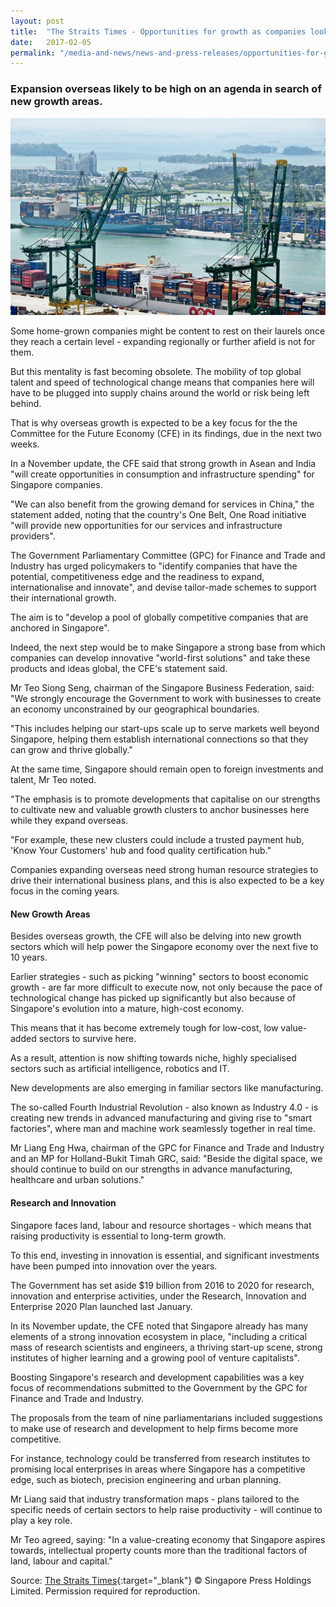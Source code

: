 ```yaml
---
layout: post
title:  "The Straits Times - Opportunities for growth as companies look beyond home"
date:   2017-02-05
permalink: "/media-and-news/news-and-press-releases/opportunities-for-growth-as-companies-look-beyond-home"
---
```


### **Expansion overseas likely to be high on an agenda in search of new growth areas.**

![The Straits Times - Opportunities for growth as companies look beyond home](/images/opportunities-for-growth-as-companies-look-beyond-home.png)

Some home-grown companies might be content to rest on their laurels once they reach a certain level - expanding regionally or further afield is not for them.

But this mentality is fast becoming obsolete. The mobility of top global talent and speed of technological change means that companies here will have to be plugged into supply chains around the world or risk being left behind.

That is why overseas growth is expected to be a key focus for the the Committee for the Future Economy (CFE) in its findings, due in the next two weeks.

In a November update, the CFE said that strong growth in Asean and India "will create opportunities in consumption and infrastructure spending" for Singapore companies.

"We can also benefit from the growing demand for services in China," the statement added, noting that the country's One Belt, One Road initiative "will provide new opportunities for our services and infrastructure providers".

The Government Parliamentary Committee (GPC) for Finance and Trade and Industry has urged policymakers to "identify companies that have the potential, competitiveness edge and the readiness to expand, internationalise and innovate", and devise tailor-made schemes to support their international growth.

The aim is to "develop a pool of globally competitive companies that are anchored in Singapore".

Indeed, the next step would be to make Singapore a strong base from which companies can develop innovative "world-first solutions" and take these products and ideas global, the CFE's statement said.

Mr Teo Siong Seng, chairman of the Singapore Business Federation, said: "We strongly encourage the Government to work with businesses to create an economy unconstrained by our geographical boundaries.

"This includes helping our start-ups scale up to serve markets well beyond Singapore, helping them establish international connections so that they can grow and thrive globally."

At the same time, Singapore should remain open to foreign investments and talent, Mr Teo noted.

"The emphasis is to promote developments that capitalise on our strengths to cultivate new and valuable growth clusters to anchor businesses here while they expand overseas.

"For example, these new clusters could include a trusted payment hub, 'Know Your Customers' hub and food quality certification hub."

Companies expanding overseas need strong human resource strategies to drive their international business plans, and this is also expected to be a key focus in the coming years.

#### **New Growth Areas**

Besides overseas growth, the CFE will also be delving into new growth sectors which will help power the Singapore economy over the next five to 10 years.

Earlier strategies - such as picking "winning" sectors to boost economic growth - are far more difficult to execute now, not only because the pace of technological change has picked up significantly but also because of Singapore's evolution into a mature, high-cost economy.

This means that it has become extremely tough for low-cost, low value-added sectors to survive here.

As a result, attention is now shifting towards niche, highly specialised sectors such as artificial intelligence, robotics and IT.

New developments are also emerging in familiar sectors like manufacturing.

The so-called Fourth Industrial Revolution - also known as Industry 4.0 - is creating new trends in advanced manufacturing and giving rise to "smart factories", where man and machine work seamlessly together in real time.

Mr Liang Eng Hwa, chairman of the GPC for Finance and Trade and Industry and an MP for Holland-Bukit Timah GRC, said: "Beside the digital space, we should continue to build on our strengths in advance manufacturing, healthcare and urban solutions."

#### **Research and Innovation**

Singapore faces land, labour and resource shortages - which means that raising productivity is essential to long-term growth.

To this end, investing in innovation is essential, and significant investments have been pumped into innovation over the years.

The Government has set aside $19 billion from 2016 to 2020 for research, innovation and enterprise activities, under the Research, Innovation and Enterprise 2020 Plan launched last January.

In its November update, the CFE noted that Singapore already has many elements of a strong innovation ecosystem in place, "including a critical mass of research scientists and engineers, a thriving start-up scene, strong institutes of higher learning and a growing pool of venture capitalists".

Boosting Singapore's research and development capabilities was a key focus of recommendations submitted to the Government by the GPC for Finance and Trade and Industry.

The proposals from the team of nine parliamentarians included suggestions to make use of research and development to help firms become more competitive.

For instance, technology could be transferred from research institutes to promising local enterprises in areas where Singapore has a competitive edge, such as biotech, precision engineering and urban planning.

Mr Liang said that industry transformation maps - plans tailored to the specific needs of certain sectors to help raise productivity - will continue to play a key role.

Mr Teo agreed, saying: "In a value-creating economy that Singapore aspires towards, intellectual property counts more than the traditional factors of land, labour and capital."

Source: [The Straits Times](https://www.straitstimes.com/business/economy/opportunities-for-growth-as-companies-look-beyond-home){:target="_blank"} © Singapore Press Holdings Limited. Permission required for reproduction.
